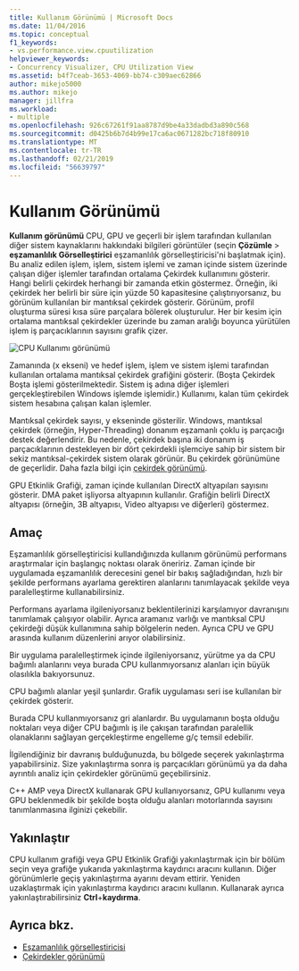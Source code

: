 ```yaml
---
title: Kullanım Görünümü | Microsoft Docs
ms.date: 11/04/2016
ms.topic: conceptual
f1_keywords:
- vs.performance.view.cpuutilization
helpviewer_keywords:
- Concurrency Visualizer, CPU Utilization View
ms.assetid: b4f7ceab-3653-4069-bb74-c309aec62866
author: mikejo5000
ms.author: mikejo
manager: jillfra
ms.workload:
- multiple
ms.openlocfilehash: 926c67261f91aa8787d9be4a33dadbd3a890c568
ms.sourcegitcommit: d0425b6b7d4b99e17ca6ac0671282bc718f80910
ms.translationtype: MT
ms.contentlocale: tr-TR
ms.lasthandoff: 02/21/2019
ms.locfileid: "56639797"
---
```

# <a name="utilization-view"></a>Kullanım Görünümü
**Kullanım görünümü** CPU, GPU ve geçerli bir işlem tarafından kullanılan diğer sistem kaynaklarını hakkındaki bilgileri görüntüler (seçin **Çözümle** > **eşzamanlılık Görselleştirici** eşzamanlılık görselleştiricisi'ni başlatmak için). Bu analiz edilen işlem, işlem, sistem işlemi ve zaman içinde sistem üzerinde çalışan diğer işlemler tarafından ortalama Çekirdek kullanımını gösterir. Hangi belirli çekirdek herhangi bir zamanda etkin göstermez. Örneğin, iki çekirdek her belirli bir süre için yüzde 50 kapasitesine çalıştırıyorsanız, bu görünüm kullanılan bir mantıksal çekirdek gösterir. Görünüm, profil oluşturma süresi kısa süre parçalara bölerek oluşturulur. Her bir kesim için ortalama mantıksal çekirdekler üzerinde bu zaman aralığı boyunca yürütülen işlem iş parçacıklarının sayısını grafik çizer.

 ![CPU Kullanımı görünümü](../profiling/media/vsts_ppacpuutil.png "VSTS_PPAcpuUtil")

 Zamanında (x ekseni) ve hedef işlem, işlem ve sistem işlemi tarafından kullanılan ortalama mantıksal çekirdek grafiğini gösterir. (Boşta Çekirdek Boşta işlemi gösterilmektedir. Sistem iş adına diğer işlemleri gerçekleştirebilen Windows işlemde işlemidir.) Kullanımı, kalan tüm çekirdek sistem hesabına çalışan kalan işlemler.

 Mantıksal çekirdek sayısı, y ekseninde gösterilir. Windows, mantıksal çekirdek (örneğin, Hyper-Threading) donanım eşzamanlı çoklu iş parçacığı destek değerlendirir. Bu nedenle, çekirdek başına iki donanım iş parçacıklarının destekleyen bir dört çekirdekli işlemciye sahip bir sistem bir sekiz mantıksal-çekirdek sistem olarak görünür. Bu çekirdek görünümüne de geçerlidir. Daha fazla bilgi için [çekirdek görünümü](../profiling/cores-view.md).

 GPU Etkinlik Grafiği, zaman içinde kullanılan DirectX altyapıları sayısını gösterir.  DMA paket işliyorsa altyapının kullanılır.  Grafiğin belirli DirectX altyapısı (örneğin, 3B altyapısı, Video altyapısı ve diğerleri) göstermez.

## <a name="purpose"></a>Amaç
 Eşzamanlılık görselleştiricisi kullandığınızda kullanım görünümü performans araştırmalar için başlangıç noktası olarak öneririz. Zaman içinde bir uygulamada eşzamanlılık derecesini genel bir bakış sağladığından, hızlı bir şekilde performans ayarlama gerektiren alanlarını tanımlayacak şekilde veya paralelleştirme kullanabilirsiniz.

 Performans ayarlama ilgileniyorsanız beklentilerinizi karşılamıyor davranışını tanımlamak çalışıyor olabilir. Ayrıca aramanız varlığı ve mantıksal CPU çekirdeği düşük kullanımına sahip bölgelerin neden. Ayrıca CPU ve GPU arasında kullanım düzenlerini arıyor olabilirsiniz.

 Bir uygulama paralelleştirmek içinde ilgileniyorsanız, yürütme ya da CPU bağımlı alanlarını veya burada CPU kullanmıyorsanız alanları için büyük olasılıkla bakıyorsunuz.

 CPU bağımlı alanlar yeşil şunlardır. Grafik uygulaması seri ise kullanılan bir çekirdek gösterir.

 Burada CPU kullanmıyorsanız gri alanlardır. Bu uygulamanın boşta olduğu noktaları veya diğer CPU bağımlı iş ile çakışan tarafından paralellik olanaklarını sağlayan gerçekleştirme engelleme g/ç temsil edebilir.

 İlgilendiğiniz bir davranış bulduğunuzda, bu bölgede seçerek yakınlaştırma yapabilirsiniz. Size yakınlaştırma sonra iş parçacıkları görünümü ya da daha ayrıntılı analiz için çekirdekler görünümü geçebilirsiniz.

 C++ AMP veya DirectX kullanarak GPU kullanıyorsanız, GPU kullanımı veya GPU beklenmedik bir şekilde boşta olduğu alanları motorlarında sayısını tanımlanmasına ilginizi çekebilir.

## <a name="zoom"></a>Yakınlaştır
 CPU kullanım grafiği veya GPU Etkinlik Grafiği yakınlaştırmak için bir bölüm seçin veya grafiğe yukarıda yakınlaştırma kaydırıcı aracını kullanın. Diğer görünümlerle geçiş yakınlaştırma ayarını devam ettirir. Yeniden uzaklaştırmak için yakınlaştırma kaydırıcı aracını kullanın. Kullanarak ayrıca yakınlaştırabilirsiniz **Ctrl**+**kaydırma**.

## <a name="see-also"></a>Ayrıca bkz.
- [Eşzamanlılık görselleştiricisi](../profiling/concurrency-visualizer.md)
- [Çekirdekler görünümü](../profiling/cores-view.md)